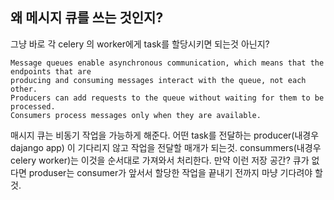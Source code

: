 ##  왜 메시지 큐를 쓰는 것인지?  
그냥 바로 각 celery 의 worker에게 task를 할당시키면 되는것 아닌지?  
```   
Message queues enable asynchronous communication, which means that the endpoints that are   
producing and consuming messages interact with the queue, not each other.   
Producers can add requests to the queue without waiting for them to be processed.   
Consumers process messages only when they are available.
```   
매시지 큐는 비동기 작업을 가능하게 해준다. 어떤 task를 전달하는 producer(내경우 dajango app) 이 기다리지 않고 작업을 전달할 매개가 되는것. consummers(내경우 celery worker)는 이것을 순서대로 가져와서 처리한다. 만약 이런 저장 공간? 큐가 없다면 produser는 consumer가 앞서서 할당한 작업을 끝내기 전까지 마냥 기다려야 할것. 
